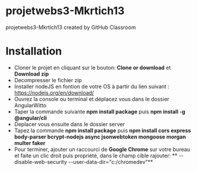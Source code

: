 # projetwebs3-Mkrtich13
projetwebs3-Mkrtich13 created by GitHub Classroom


Installation
=================


* Cloner le projet en cliquant sur le bouton: **Clone or download** et **Download zip**
* Decompresser le fichier zip
* Installer nodeJS en fontion de votre OS à partir du lien suivant : https://nodejs.org/en/download/
* Ouvrez la console ou terminal et déplacez vous dans le dossier AngularWitto
* Taper la commande suivante **npm install package** puis **npm install -g @angular/cli**
* Deplacer vous ensuite dans le dossier server
* Tapez la commande **npm install package** puis **npm install cors express body-parser bcrypt-nodejs async jsonwebtoken mongoose morgan multer faker**
* Pour terminer, ajouter un raccourci de **Google Chrome** sur votre bureau et faite un clic droit puis propriété, dans le champ cible rajouter: ** --disable-web-security --user-data-dir="c:/chromedev"**
